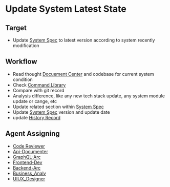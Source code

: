 # Update System Latest State

## Target
- Update [System Spec](../../CLAUDE.local.md) to latest version according to system recently modification

## Workflow
- Read thought [Docuement Center](../../docs/) and codebase for current system condition
- Check [Command Library](../../package.json)
- Compare with git record
- Analysis difference, like any new tech stack update, any system module update or cange, etc
- Update related section within [System Spec](../../CLAUDE.local.md)
- Update [System Spec](../../CLAUDE.local.md) version and update date
- update [History Record](../../docs/Others/History.md)

## Agent Assigning
- [Code Reviewer](../agents/code-reviewer.md)
- [Api-Documenter](../agents/api-documenter.md)
- [GraphQL-Arc](../agents/graphql-architect.md)
- [Frontend-Dev](../agents/frontend-developer.md)
- [Backend-Arc](../agents/backend-architect.md)
- [Business_Analy](../agents/business-analyst.md)
- [UIUX_Designer](../agents/ui-ux-designer.md)